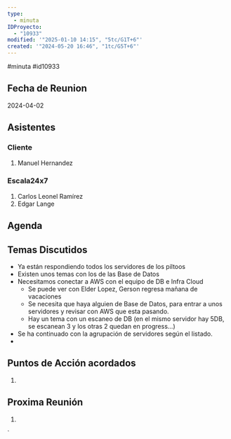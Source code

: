 ```yaml
---
type:
  - minuta
IDProyecto:
  - "10933"
modified: '"2025-01-10 14:15", "5tc/G1T+6"'
created: '"2024-05-20 16:46", "1tc/G5T+6"'
---
```

#minuta 
#id10933 

## Fecha de Reunion
2024-04-02

## Asistentes

### Cliente
1. Manuel Hernandez
### Escala24x7
1. Carlos Leonel Ramírez
2. Edgar Lange

## Agenda

## Temas Discutidos

- Ya están respondiendo todos los servidores de los piltoos
- Existen unos temas con los de las Base de Datos
- Necesitamos conectar a AWS con el equipo de DB e Infra Cloud
	- Se puede ver con Elder Lopez, Gerson regresa mañana de vacaciones
	- Se necesita que haya alguien de Base de Datos, para entrar a unos servidores y revisar con AWS que esta pasando.
	- Hay un tema con un escaneo de DB (en el mismo servidor hay 5DB, se escanean 3 y los otras 2 quedan en progress...)
- Se ha continuado con la agrupación de servidores según el listado.
- 

## Puntos de Acción acordados
1. 

## Proxima Reunión
1.  

`